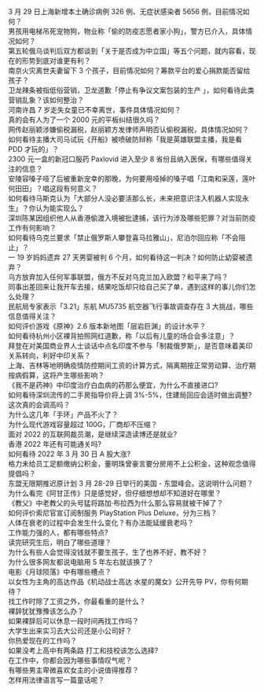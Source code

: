 3 月 29 日上海新增本土确诊病例 326 例、无症状感染者 5656 例，目前情况如何？  
男孩用电梯吊死宠物狗，物业称「偷的防疫志愿者家小狗」，警方已介入，具体情况如何？  
第五轮俄乌谈判后双方都谈到「关于是否成为中立国」等五个问题，就内容看，现在的形势到底对谁更有利？  
南京火灾离世夫妻留下 3 个孩子，目前情况如何？筹款平台的爱心捐款能否留给孩子？  
卫龙辣条被指低俗营销，卫龙道歉「停止有争议文案包装的生产 」，如何看待此类营销乱象？该如何整治？  
河南许昌 7 岁走失女童已不幸离世，事件具体情况如何？  
真的会有人为了一个 2000 元的平板纠结很久吗？  
网传赵丽颖涉嫌偷税漏税，赵丽颖方发律师声明否认偷税漏税，具体情况如何？  
如何看待主播大司马试玩《开船》被喷破防辩称「我是英雄联盟主播，我是看 PDD 才玩的」？  
2300 元一盒的新冠口服药 Paxlovid 进入至少 8 省份且纳入医保，有哪些值得关注的信息？  
安陵容嗓子哑了后被重新宠幸的那晚，为何要用哑掉的嗓子唱「江南和采莲，莲叶何田田」？唱这段有何意义？  
如何看待马斯克认为「大部分人没必要活那么长，未来把意识注入机器人实现永生」？你认为能实现么？  
深圳陈某因组织他人从香港偷渡入境被批逮捕，该行为涉及哪些犯罪？对当前防疫工作有何影响？  
如何看待乌克兰要求「禁止俄罗斯人攀登喜马拉雅山」，尼泊尔回应称「不会阻止」？  
一 19 岁妈妈遗弃 27 天男婴被判 6 个月，如何看待这一判决？如何防止幼婴被遗弃？  
乌方放弃加入任何军事联盟，俄方不反对乌克兰加入欧盟？和平来了吗？  
同事出差回来让我开车去接，结果吃饭却只给自己买了单，遇到这样的事儿你们怎么处理？  
民航局专家表示「3.21」东航 MU5735 航空器飞行事故调查存在 3 大挑战，哪些信息值得关注？  
如何评价游戏《原神》2.6 版本新地图「层岩巨渊」的设计水平？  
如何看待杭州小区裸背拍照网红道歉，称「以后有儿童的场合会多注意」？  
拜登在对美国商业界人士谈话中点名印度不参与「制裁俄罗斯」，是否意味着美印关系转向，利好中印关系？  
上海、吉林等地明确疫情防控期间工资的计算方式，隔离期按正常劳动算、治疗期按病假算，这将产生哪些影响？  
《我不是药神》中印度治疗白血病的药那么便宜，为什么不直接进口?  
如何看待深圳流传的二手房指导价将上调 3%-5%，住建局回应会适时做出调整? 这次真的会调高吗？  
为什么这几年「手环」产品不火了？  
为什么现代游戏容量超过 100G，厂商却不压缩？  
面对 2022 的互联网裁员潮，是继续深造读博还是就业?  
香港 2022 年还有可能通关吗?  
如何看待 2022 年 3 月 30 日 A 股大涨?  
格力未给员工足额缴纳公积金，董明珠曾豪言要分房用不上公积金，这种观念值得提倡吗？  
东盟无限期推迟原计划 3 月 28-29 日举行的美国 - 东盟峰会。这说明什么问题？  
为什么看完《阿甘正传》只是感觉好，但仔细想想却不知道好在哪里？  
《教父》中老教父的头号猛将路加·布拉西为什么那么容易就被干掉了？  
如何评价索尼官宣订阅制服务 PlayStation Plus Deluxe，分为三档？  
人体在衰老的过程中会发生什么变化？有办法能延缓衰老吗？  
工作能力强的人，都有哪些特点?  
读完研究生后，明白了哪些道理？  
为什么有些人会觉得没钱就不要生孩子，生了也养不好，教不好？  
为什么很多网友都说电脑用 5 年左右就该换了？  
电影《月球陨落》中有哪些槽点？  
以女性为主角的高达作品《机动战士高达 水星的魔女》公开先导 PV，你有何期待？  
找工作时除了工资之外，你最看重的是什么？  
裸辞犹犹豫豫该怎么办？  
如果裸辞后可以休息一段时间再找工作吗？  
大学生出来实习去大公司还是小公司好？  
你热爱现在的工作吗？  
如果没考上高中有两条路 打工和技校该怎么选择?  
在工作中，你都会因为哪些事情叹气呢？  
有哪些男主卑微喜欢女主的小说值得推荐？  
怎样用法律语言写一篇童话呢？  
